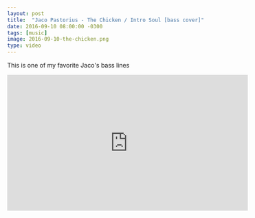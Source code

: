 ```yaml
---
layout: post
title:  "Jaco Pastorius - The Chicken / Intro Soul [bass cover]"
date: 2016-09-10 08:00:00 -0300
tags: [music]
image: 2016-09-10-the-chicken.png
type: video
---
```

This is one of my favorite Jaco's bass lines

<div class="iframe-wrapper">
<iframe width="560" height="315" src="https://www.youtube.com/embed/y5lWYSDkcvI" frameborder="0" allowfullscreen></iframe>
</div>